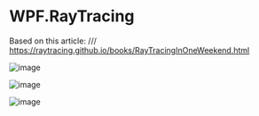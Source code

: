 # WPF.RayTracing
Based on this article:
/// https://raytracing.github.io/books/RayTracingInOneWeekend.html

![image](https://user-images.githubusercontent.com/16039308/193480857-4b85ecce-bf03-4d9c-b0eb-2fe9174ad51a.png)

![image](https://user-images.githubusercontent.com/16039308/193480864-d3b74afc-ff66-4052-a6a9-945aa7fa3f24.png)

![image](https://user-images.githubusercontent.com/16039308/193480871-2147354f-0458-4ff3-b82c-f0b3ea51c3d5.png)

